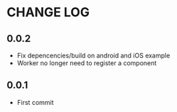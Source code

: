 # CHANGE LOG

## 0.0.2
  * Fix depencencies/build on android and iOS example 
  * Worker no longer need to register a component

## 0.0.1
  * First commit
